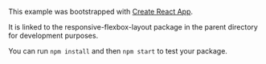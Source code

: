 This example was bootstrapped with [Create React App](https://github.com/facebook/create-react-app).

It is linked to the responsive-flexbox-layout package in the parent directory for development purposes.

You can run `npm install` and then `npm start` to test your package.
